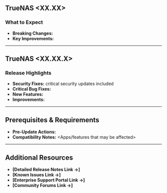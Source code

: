 ## TrueNAS <XX.XX>
<Concise summary of the focus and change areas of this major version.>

### What to Expect
- **Breaking Changes:** <List any compatibility changes that require user action>
- **Key Improvements:** <Brief overview of major platform improvements>

---

## TrueNAS <XX.XX.X>
<Concise change summary for this release.>

### Release Highlights
- **Security Fixes:** <Number> critical security updates included
- **Critical Bug Fixes:** <Brief description of major stability improvements>
- **New Features:** <summary of primary additions>
- **Improvements:** <summary of optimization areas>

---

## Prerequisites & Requirements
- **Pre-Update Actions:** <Any required preparation steps>
- **Compatibility Notes:** <Apps/features that may be affected>

---

## Additional Resources
- **[Detailed Release Notes Link →]**
- **[Known Issues Link →]**
- **[Enterprise Support Portal Link →]**
- **[Community Forums Link →]**